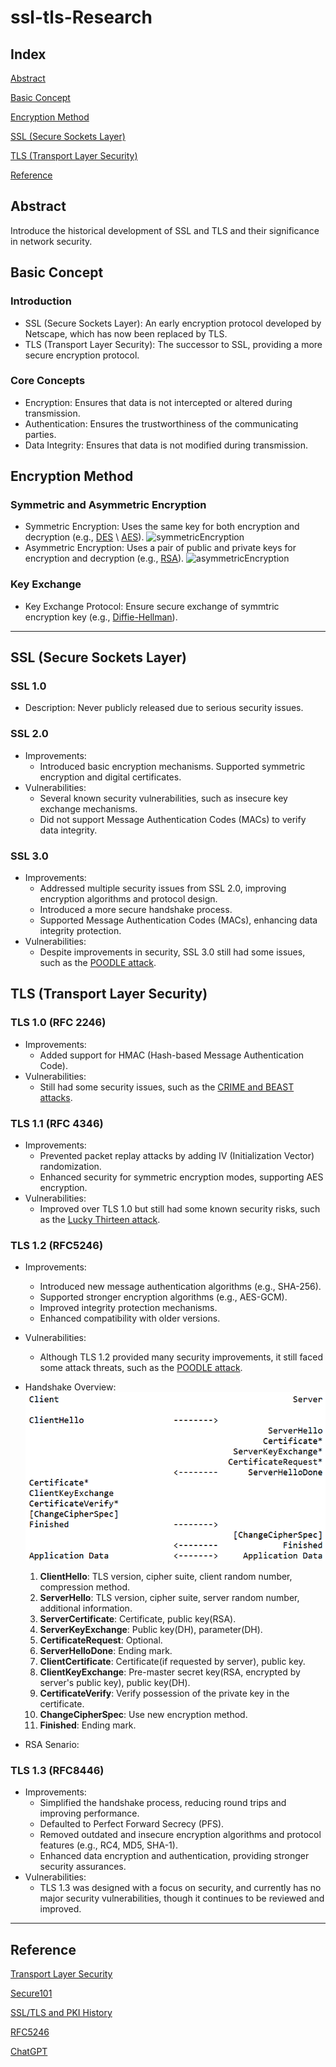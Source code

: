 # ssl-tls-Research

## Index

[Abstract](#abstract)

[Basic Concept](#basic-concept)

[Encryption Method](#encryption-method)

[SSL (Secure Sockets Layer)](#ssl-secure-sockets-layer)

[TLS (Transport Layer Security)](#tls-transport-layer-security)

[Reference](#reference)

## Abstract

Introduce the historical development of SSL and TLS and their significance in network security.

## Basic Concept

### Introduction

+ SSL (Secure Sockets Layer): An early encryption protocol developed by Netscape, which has now been replaced by TLS.
+ TLS (Transport Layer Security): The successor to SSL, providing a more secure encryption protocol.

### Core Concepts

+ Encryption: Ensures that data is not intercepted or altered during transmission.
+ Authentication: Ensures the trustworthiness of the communicating parties.
+ Data Integrity: Ensures that data is not modified during transmission.

## Encryption Method

### Symmetric and Asymmetric Encryption

+ Symmetric Encryption: Uses the same key for both encryption and decryption (e.g., [DES](https://l2x.gitbooks.io/understanding-cryptography/content/docs/chapter-1/des.html) \ [AES](https://l2x.gitbooks.io/understanding-cryptography/content/docs/chapter-1/aes.html)).
  ![symmetricEncryption](static/img/symmetricEncyrption.avif)
+ Asymmetric Encryption: Uses a pair of public and private keys for encryption and decryption (e.g., [RSA](https://l2x.gitbooks.io/understanding-cryptography/content/docs/chapter-3/rsa.html)).
  ![asymmetricEncryption](static/img/asymmetricEncryption.avif)

### Key Exchange

+ Key Exchange Protocol: Ensure secure exchange of symmtric encryption key (e.g., [Diffie-Hellman](https://developer.aliyun.com/article/952796)).

---

## SSL (Secure Sockets Layer)

### SSL 1.0

+ Description: Never publicly released due to serious security issues.

### SSL 2.0

+ Improvements:
  + Introduced basic encryption mechanisms.
Supported symmetric encryption and digital certificates.
+ Vulnerabilities:
  + Several known security vulnerabilities, such as insecure key exchange mechanisms.
  + Did not support Message Authentication Codes (MACs) to verify data integrity.

### SSL 3.0

+ Improvements:
  + Addressed multiple security issues from SSL 2.0, improving encryption algorithms and protocol design.
  + Introduced a more secure handshake process.
  + Supported Message Authentication Codes (MACs), enhancing data integrity protection.
+ Vulnerabilities:
  + Despite improvements in security, SSL 3.0 still had some issues, such as the [POODLE attack](https://www.acunetix.com/blog/web-security-zone/what-is-poodle-attack/).

## TLS (Transport Layer Security)

### TLS 1.0 (RFC 2246)

+ Improvements:
  + Added support for HMAC (Hash-based Message Authentication Code).
+ Vulnerabilities:
  + Still had some security issues, such as the [CRIME and BEAST attacks](https://www.infosecinstitute.com/resources/hacking/beast-vs-crime-attack/).

### TLS 1.1 (RFC 4346)

+ Improvements:
  + Prevented packet replay attacks by adding IV (Initialization Vector) randomization.
  + Enhanced security for symmetric encryption modes, supporting AES encryption.
+ Vulnerabilities:
  + Improved over TLS 1.0 but still had some known security risks, such as the [Lucky Thirteen attack](https://medium.com/@c0D3M/lucky-13-attack-explained-dd9a9fd42fa6).

### TLS 1.2 (RFC5246)

+ Improvements:
  + Introduced new message authentication algorithms (e.g., SHA-256).
  + Supported stronger encryption algorithms (e.g., AES-GCM).
  + Improved integrity protection mechanisms.
  + Enhanced compatibility with older versions.
+ Vulnerabilities:
  + Although TLS 1.2 provided many security improvements, it still faced some attack threats, such as the [POODLE attack](https://www.acunetix.com/blog/web-security-zone/what-is-poodle-attack/).
+ Handshake Overview:
  ![TLS12](static/img/tls12.png)
  1. **ClientHello**: TLS version, cipher suite, client random number, compression method.
  2. **ServerHello**: TLS version, cipher suite, server random number, additional information.
  3. **ServerCertificate**: Certificate, public key(RSA).
  4. **ServerKeyExchange**: Public key(DH), parameter(DH).
  5. **CertificateRequest**: Optional.
  6. **ServerHelloDone**: Ending mark.
  7. **ClientCertificate**: Certificate(if requested by server), public key.
  8. **ClientKeyExchange**: Pre-master secret key(RSA, encrypted by server's public key), public key(DH).
  9. **CertificateVerify**: Verify possession of the private key in the certificate.
  10. **ChangeCipherSpec**: Use new encryption method.
  11. **Finished**: Ending mark.

+ RSA Senario:

### TLS 1.3 (RFC8446)

+ Improvements:
  + Simplified the handshake process, reducing round trips and improving performance.
  + Defaulted to Perfect Forward Secrecy (PFS).
  + Removed outdated and insecure encryption algorithms and protocol features (e.g., RC4, MD5, SHA-1).
  + Enhanced data encryption and authentication, providing stronger security assurances.
+ Vulnerabilities:
  + TLS 1.3 was designed with a focus on security, and currently has no major security vulnerabilities, though it continues to be reviewed and improved.

---

## Reference

[Transport Layer Security](https://en.wikipedia.org/wiki/Transport_Layer_Security)

[Secure101](https://simular.co/blog/post/21-%E4%B8%80%E7%AF%87%E6%96%87%E7%AB%A0%E7%9C%8B%E6%87%82%E4%BB%80%E9%BA%BC%E6%98%AFssl)

[SSL/TLS and PKI History](https://www.feistyduck.com/ssl-tls-and-pki-history/)

[RFC5246](https://www.rfc-editor.org/rfc/rfc5246)

[ChatGPT](https://openai.com/chatgpt/)

